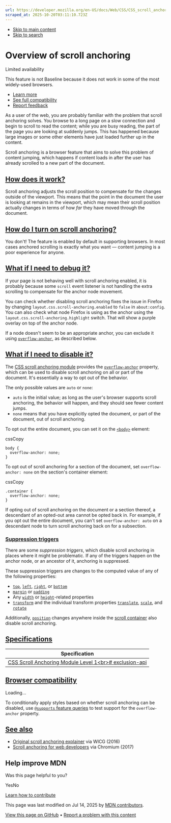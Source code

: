 ```yaml
---
url: https://developer.mozilla.org/en-US/docs/Web/CSS/CSS_scroll_anchoring/Scroll_anchoring
scraped_at: 2025-10-20T03:11:10.723Z
---
```


- [Skip to main content](https://developer.mozilla.org/en-US/docs/Web/CSS/CSS_scroll_anchoring/Scroll_anchoring#content)
- [Skip to search](https://developer.mozilla.org/en-US/docs/Web/CSS/CSS_scroll_anchoring/Scroll_anchoring#search)

# Overview of scroll anchoring

Limited availability

This feature is not Baseline because it does not work in some of the most widely-used browsers.

- [Learn more](https://developer.mozilla.org/en-US/docs/Glossary/Baseline/Compatibility)
- [See full compatibility](https://developer.mozilla.org/en-US/docs/Web/CSS/CSS_scroll_anchoring/Scroll_anchoring#browser_compatibility)
- [Report feedback](https://survey.alchemer.com/s3/7634825/MDN-baseline-feedback?page=%2Fen-US%2Fdocs%2FWeb%2FCSS%2FCSS_scroll_anchoring%2FScroll_anchoring&level=not)

As a user of the web, you are probably familiar with the problem that scroll anchoring solves. You browse to a long page on a slow connection and begin to scroll to read the content; while you are busy reading, the part of the page you are looking at suddenly jumps. This has happened because large images or some other elements have just loaded further up in the content.

Scroll anchoring is a browser feature that aims to solve this problem of content jumping, which happens if content loads in after the user has already scrolled to a new part of the document.

## [How does it work?](https://developer.mozilla.org/en-US/docs/Web/CSS/CSS_scroll_anchoring/Scroll_anchoring\#how_does_it_work)

Scroll anchoring adjusts the scroll position to compensate for the changes outside of the viewport. This means that the point in the document the user is looking at remains in the viewport, which may mean their scroll position actually changes in terms of how _far_ they have moved through the document.

## [How do I turn on scroll anchoring?](https://developer.mozilla.org/en-US/docs/Web/CSS/CSS_scroll_anchoring/Scroll_anchoring\#how_do_i_turn_on_scroll_anchoring)

You don't! The feature is enabled by default in supporting browsers. In most cases anchored scrolling is exactly what you want — content jumping is a poor experience for anyone.

## [What if I need to debug it?](https://developer.mozilla.org/en-US/docs/Web/CSS/CSS_scroll_anchoring/Scroll_anchoring\#what_if_i_need_to_debug_it)

If your page is not behaving well with scroll anchoring enabled, it is probably because some `scroll` event listener is not handling the extra scrolling to compensate for the anchor node movement.

You can check whether disabling scroll anchoring fixes the issue in Firefox by changing `layout.css.scroll-anchoring.enabled` to `false` in `about:config`. You can also check what node Firefox is using as the anchor using the `layout.css.scroll-anchoring.highlight` switch. That will show a purple overlay on top of the anchor node.

If a node doesn't seem to be an appropriate anchor, you can exclude it using [`overflow-anchor`](https://developer.mozilla.org/en-US/docs/Web/CSS/overflow-anchor), as described below.

## [What if I need to disable it?](https://developer.mozilla.org/en-US/docs/Web/CSS/CSS_scroll_anchoring/Scroll_anchoring\#what_if_i_need_to_disable_it)

The [CSS scroll anchoring module](https://developer.mozilla.org/en-US/docs/Web/CSS/CSS_scroll_anchoring) provides the [`overflow-anchor`](https://developer.mozilla.org/en-US/docs/Web/CSS/overflow-anchor) property, which can be used to disable scroll anchoring on all or part of the document. It's essentially a way to opt out of the behavior.

The only possible values are `auto` or `none`:

- `auto` is the initial value; as long as the user's browser supports scroll anchoring, the behavior will happen, and they should see fewer content jumps.
- `none` means that you have explicitly opted the document, or part of the document, out of scroll anchoring.

To opt out the entire document, you can set it on the [`<body>`](https://developer.mozilla.org/en-US/docs/Web/HTML/Reference/Elements/body) element:

cssCopy

```
body {
  overflow-anchor: none;
}

```

To opt out of scroll anchoring for a section of the document, set `overflow-anchor: none` on the section's container element:

cssCopy

```
.container {
  overflow-anchor: none;
}

```

If opting out of scroll anchoring on the document or a section thereof, a descendant of an opted-out area cannot be opted back in. For example, if you opt out the entire document, you can't set `overflow-anchor: auto` on a descendant node to turn scroll anchoring back on for a subsection.

### [Suppression triggers](https://developer.mozilla.org/en-US/docs/Web/CSS/CSS_scroll_anchoring/Scroll_anchoring\#suppression_triggers)

There are some _suppression triggers_, which disable scroll anchoring in places where it might be problematic. If any of the triggers happen on the anchor node, or an ancestor of it, anchoring is suppressed.

These suppression triggers are changes to the computed value of any of the following properties:

- [`top`](https://developer.mozilla.org/en-US/docs/Web/CSS/top), [`left`](https://developer.mozilla.org/en-US/docs/Web/CSS/left), [`right`](https://developer.mozilla.org/en-US/docs/Web/CSS/right), or [`bottom`](https://developer.mozilla.org/en-US/docs/Web/CSS/bottom)
- [`margin`](https://developer.mozilla.org/en-US/docs/Web/CSS/margin) or [`padding`](https://developer.mozilla.org/en-US/docs/Web/CSS/padding)
- Any [`width`](https://developer.mozilla.org/en-US/docs/Web/CSS/width) or [`height`](https://developer.mozilla.org/en-US/docs/Web/CSS/height)-related properties
- [`transform`](https://developer.mozilla.org/en-US/docs/Web/CSS/transform) and the individual transform properties [`translate`](https://developer.mozilla.org/en-US/docs/Web/CSS/translate), [`scale`](https://developer.mozilla.org/en-US/docs/Web/CSS/scale), and [`rotate`](https://developer.mozilla.org/en-US/docs/Web/CSS/rotate)

Additionally, [`position`](https://developer.mozilla.org/en-US/docs/Web/CSS/position) changes anywhere inside the [scroll container](https://developer.mozilla.org/en-US/docs/Glossary/Scroll_container) also disable scroll anchoring.

## [Specifications](https://developer.mozilla.org/en-US/docs/Web/CSS/CSS_scroll_anchoring/Scroll_anchoring\#specifications)

| Specification |
| --- |
| [CSS Scroll Anchoring Module Level 1\<br>\# exclusion-api](https://drafts.csswg.org/css-scroll-anchoring/#exclusion-api) |

## [Browser compatibility](https://developer.mozilla.org/en-US/docs/Web/CSS/CSS_scroll_anchoring/Scroll_anchoring\#browser_compatibility)

Loading…

To conditionally apply styles based on whether scroll anchoring can be disabled, use [`@supports` feature queries](https://developer.mozilla.org/en-US/docs/Web/CSS/@supports) to test support for the `overflow-anchor` property.

## [See also](https://developer.mozilla.org/en-US/docs/Web/CSS/CSS_scroll_anchoring/Scroll_anchoring\#see_also)

- [Original scroll anchoring explainer](https://github.com/WICG/ScrollAnchoring/blob/master/explainer.md) via WICG (2016)
- [Scroll anchoring for web developers](https://blog.chromium.org/2017/04/scroll-anchoring-for-web-developers.html) via Chromium (2017)

## Help improve MDN

Was this page helpful to you?

YesNo

[Learn how to contribute](https://developer.mozilla.org/en-US/docs/MDN/Community/Getting_started)

This page was last modified on ⁨Jul 14, 2025⁩ by [MDN contributors](https://developer.mozilla.org/en-US/docs/Web/CSS/CSS_scroll_anchoring/Scroll_anchoring/contributors.txt).


[View this page on GitHub](https://github.com/mdn/content/blob/main/files/en-us/web/css/css_scroll_anchoring/scroll_anchoring/index.md?plain=1 "Folder: ⁨en-us/web/css/css_scroll_anchoring/scroll_anchoring⁩ (Opens in a new tab)") • [Report a problem with this content](https://github.com/mdn/content/issues/new?template=page-report.yml&mdn-url=https%3A%2F%2Fdeveloper.mozilla.org%2Fen-US%2Fdocs%2FWeb%2FCSS%2FCSS_scroll_anchoring%2FScroll_anchoring&metadata=%3C%21--+Do+not+make+changes+below+this+line+--%3E%0A%3Cdetails%3E%0A%3Csummary%3EPage+report+details%3C%2Fsummary%3E%0A%0A*+Folder%3A+%60en-us%2Fweb%2Fcss%2Fcss_scroll_anchoring%2Fscroll_anchoring%60%0A*+MDN+URL%3A+https%3A%2F%2Fdeveloper.mozilla.org%2Fen-US%2Fdocs%2FWeb%2FCSS%2FCSS_scroll_anchoring%2FScroll_anchoring%0A*+GitHub+URL%3A+https%3A%2F%2Fgithub.com%2Fmdn%2Fcontent%2Fblob%2Fmain%2Ffiles%2Fen-us%2Fweb%2Fcss%2Fcss_scroll_anchoring%2Fscroll_anchoring%2Findex.md%0A*+Last+commit%3A+https%3A%2F%2Fgithub.com%2Fmdn%2Fcontent%2Fcommit%2F0cc9980e3b21c83d1800a428bc402ae1865326b2%0A*+Document+last+modified%3A+2025-07-14T14%3A43%3A58.000Z%0A%0A%3C%2Fdetails%3E "This will take you to GitHub to file a new issue.")